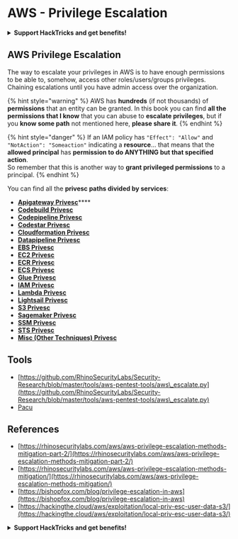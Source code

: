 # AWS - Privilege Escalation

<details>

<summary><strong>Support HackTricks and get benefits!</strong></summary>

* If you want to see your **company advertised in HackTricks** or if you want access to the **latest version of the PEASS or download HackTricks in PDF** Check the [**SUBSCRIPTION PLANS**](https://github.com/sponsors/carlospolop)!
* Get the [**official PEASS & HackTricks swag**](https://peass.creator-spring.com)
* Discover [**The PEASS Family**](https://opensea.io/collection/the-peass-family), our collection of exclusive [**NFTs**](https://opensea.io/collection/the-peass-family)
* **Join the** 💬 [**Discord group**](https://discord.gg/hRep4RUj7f) or the [**telegram group**](https://t.me/peass) or **follow** me on **Twitter** 🐦 [**@carlospolopm**](https://twitter.com/carlospolopm)**.**
* **Share your hacking tricks by submitting PRs to the** [**HackTricks**](https://github.com/carlospolop/hacktricks) and [**HackTricks Cloud**](https://github.com/carlospolop/hacktricks-cloud) github repos.

</details>

## AWS Privilege Escalation

The way to escalate your privileges in AWS is to have enough permissions to be able to, somehow, access other roles/users/groups privileges. Chaining escalations until you have admin access over the organization.

{% hint style="warning" %}
AWS has **hundreds** (if not thousands) of **permissions** that an entity can be granted. In this book you can find **all the permissions that I know** that you can abuse to **escalate privileges**, but if you **know some path** not mentioned here, **please share it**.
{% endhint %}

{% hint style="danger" %}
If an IAM policy has `"Effect": "Allow"` and `"NotAction": "Someaction"` indicating a **resource**... that means that the **allowed principal** has **permission to do ANYTHING but that specified action**.\
So remember that this is another way to **grant privileged permissions** to a principal.
{% endhint %}

You can find all the **privesc paths divided by services**:

* [**Apigateway Privesc**](aws-apigateway-privesc.md)****
* ****[**Codebuild Privesc**](aws-codebuild-privesc.md)****
* ****[**Codepipeline Privesc**](aws-codepipeline-privesc.md)****
* ****[**Codestar Privesc**](aws-codestar-privesc/)****
* ****[**Cloudformation Privesc**](aws-cloudformation-privesc/)****
* ****[**Datapipeline Privesc**](aws-datapipeline-privesc.md)****
* ****[**EBS Privesc**](aws-ebs-privesc.md)****
* ****[**EC2 Privesc**](aws-ec2-privesc.md)****
* ****[**ECR Privesc**](aws-ecr-privesc.md)****
* ****[**ECS Privesc**](aws-ecs-privesc.md)****
* ****[**Glue Privesc**](aws-glue-privesc.md)****
* ****[**IAM Privesc**](aws-iam-privesc.md)****
* ****[**Lambda Privesc**](aws-lambda-privesc.md)****
* ****[**Lightsail Privesc**](aws-lightsail-privesc.md)****
* ****[**S3 Privesc**](aws-s3-privesc.md)****
* ****[**Sagemaker Privesc**](aws-sagemaker-privesc.md)****
* ****[**SSM Privesc**](aws-ssm-privesc.md)****
* ****[**STS Privesc**](aws-sts-privesc.md)****
* ****[**Misc (Other Techniques) Privesc**](aws-misc-privesc/)****

## Tools

* [https://github.com/RhinoSecurityLabs/Security-Research/blob/master/tools/aws-pentest-tools/aws\_escalate.py](https://github.com/RhinoSecurityLabs/Security-Research/blob/master/tools/aws-pentest-tools/aws\_escalate.py)
* [Pacu](https://github.com/RhinoSecurityLabs/pacu)

## References

* [https://rhinosecuritylabs.com/aws/aws-privilege-escalation-methods-mitigation-part-2/](https://rhinosecuritylabs.com/aws/aws-privilege-escalation-methods-mitigation-part-2/)
* [https://rhinosecuritylabs.com/aws/aws-privilege-escalation-methods-mitigation/](https://rhinosecuritylabs.com/aws/aws-privilege-escalation-methods-mitigation/)
* [https://bishopfox.com/blog/privilege-escalation-in-aws](https://bishopfox.com/blog/privilege-escalation-in-aws)
* [https://hackingthe.cloud/aws/exploitation/local-priv-esc-user-data-s3/](https://hackingthe.cloud/aws/exploitation/local-priv-esc-user-data-s3/)

<details>

<summary><strong>Support HackTricks and get benefits!</strong></summary>

* If you want to see your **company advertised in HackTricks** or if you want access to the **latest version of the PEASS or download HackTricks in PDF** Check the [**SUBSCRIPTION PLANS**](https://github.com/sponsors/carlospolop)!
* Get the [**official PEASS & HackTricks swag**](https://peass.creator-spring.com)
* Discover [**The PEASS Family**](https://opensea.io/collection/the-peass-family), our collection of exclusive [**NFTs**](https://opensea.io/collection/the-peass-family)
* **Join the** 💬 [**Discord group**](https://discord.gg/hRep4RUj7f) or the [**telegram group**](https://t.me/peass) or **follow** me on **Twitter** 🐦 [**@carlospolopm**](https://twitter.com/carlospolopm)**.**
* **Share your hacking tricks by submitting PRs to the** [**HackTricks**](https://github.com/carlospolop/hacktricks) and [**HackTricks Cloud**](https://github.com/carlospolop/hacktricks-cloud) github repos.

</details>
